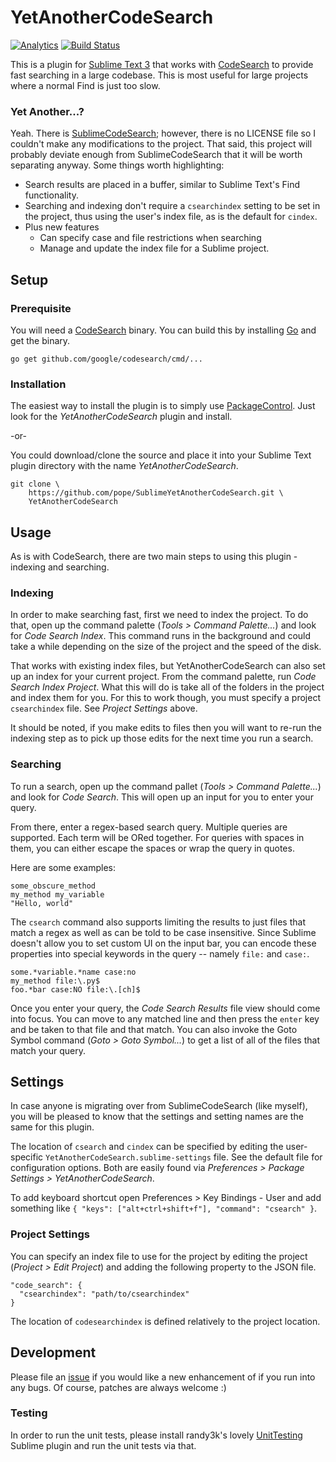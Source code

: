 # YetAnotherCodeSearch

[![Analytics](https://ga-beacon.appspot.com/UA-280328-3/pope/SublimeYetAnotherCodeSearch/README)](https://github.com/igrigorik/ga-beacon)
[![Build Status](https://travis-ci.org/pope/SublimeYetAnotherCodeSearch.svg?branch=master)](https://travis-ci.org/pope/SublimeYetAnotherCodeSearch)

This is a plugin for [Sublime Text 3][ST] that works with [CodeSearch][CS] to
provide fast searching in a large codebase. This is most useful for large
projects where a normal Find is just too slow.

### Yet Another...?

Yeah. There is [SublimeCodeSearch][]; however, there is no LICENSE file so I
couldn't make any modifications to the project. That said, this project will
probably deviate enough from SublimeCodeSearch that it will be worth separating
anyway. Some things worth highlighting:

- Search results are placed in a buffer, similar to Sublime Text's Find
  functionality.
- Searching and indexing don't require a `csearchindex` setting to be set in the
  project, thus using the user's index file, as is the default for `cindex`.
- Plus new features
  - Can specify case and file restrictions when searching
  - Manage and update the index file for a Sublime project.

## Setup

### Prerequisite

You will need a [CodeSearch][CS] binary. You can build this by installing [Go][]
and get the binary.

    go get github.com/google/codesearch/cmd/...

### Installation

The easiest way to install the plugin is to simply use [PackageControl][PC].
Just look for the *YetAnotherCodeSearch* plugin and install.

-or-

You could download/clone the source and place it into your Sublime Text plugin
directory with the name *YetAnotherCodeSearch*.

    git clone \
        https://github.com/pope/SublimeYetAnotherCodeSearch.git \
        YetAnotherCodeSearch

## Usage

As is with CodeSearch, there are two main steps to using this plugin - indexing
and searching.

### Indexing

In order to make searching fast, first we need to index the project. To do that,
open up the command palette (*Tools > Command Palette...*) and look for
*Code Search Index*. This command runs in the background and could take a while
depending on the size of the project and the speed of the disk.

That works with existing index files, but YetAnotherCodeSearch can also set up
an index for your current project. From the command palette, run
*Code Search Index Project*. What this will do is take all of the folders in the
project and index them for you. For this to work though, you must specify a
project `csearchindex` file. See *Project Settings* above.

It should be noted, if you make edits to files then you will want to re-run the
indexing step as to pick up those edits for the next time you run a search.

### Searching

To run a search, open up the command pallet (*Tools > Command Palette...*) and
look for *Code Search*. This will open up an input for you to enter your query.

From there, enter a regex-based search query. Multiple queries are supported.
Each term will be ORed together. For queries with spaces in them, you can either
escape the spaces or wrap the query in quotes.

Here are some examples:

    some_obscure_method
    my_method my_variable
    "Hello, world"

The `csearch` command also supports limiting the results to just files that
match a regex as well as can be told to be case insensitive. Since Sublime
doesn't allow you to set custom UI on the input bar, you can encode these
properties into special keywords in the query -- namely `file:` and `case:`.

    some.*variable.*name case:no
    my_method file:\.py$
    foo.*bar case:NO file:\.[ch]$

Once you enter your query, the *Code Search Results* file view should come into
focus. You can move to any matched line and then press the `enter` key and be
taken to that file and that match. You can also invoke the Goto Symbol command
(*Goto > Goto Symbol...*) to get a list of all of the files that match your
query.

## Settings

In case anyone is migrating over from SublimeCodeSearch (like myself), you will
be pleased to know that the settings and setting names are the same for this
plugin.

The location of `csearch` and `cindex` can be specified by editing the user-
specific `YetAnotherCodeSearch.sublime-settings` file. See the default file
for configuration options. Both are easily found via
*Preferences > Package Settings > YetAnotherCodeSearch*.

To add keyboard shortcut open Preferences > Key Bindings - User and add
something like `{ "keys": ["alt+ctrl+shift+f"], "command": "csearch" }`.

### Project Settings

You can specify an index file to use for the project by editing the project
(*Project > Edit Project*) and adding the following property to the JSON file.

    "code_search": {
      "csearchindex": "path/to/csearchindex"
    }

The location of `codesearchindex` is defined relatively to the project location.

## Development

Please file an [issue][] if you would like a new enhancement of if you run into
any bugs. Of course, patches are always welcome :)

### Testing

In order to run the unit tests, please install randy3k's lovely [UnitTesting][]
Sublime plugin and run the unit tests via that.

[ST]: https://www.sublimetext.com/
[CS]: https://code.google.com/p/codesearch/
[SublimeCodeSearch]: https://github.com/whoenig/SublimeCodeSearch
[Go]: https://golang.org/
[PC]: https://sublime.wbond.net/
[issue]: https://github.com/pope/SublimeYetAnotherCodeSearch/issues
[UnitTesting]: https://github.com/randy3k/UnitTesting
